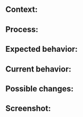 <!-- General observation: the nature of the issue should be informed by its label (enhancement, bug, help-wanted, etc.) -->

<!-- [provide a general introduction to the issue logging and why it is relevant to this repository] -->

## Context:

<!-- [provide a more detailed introduction to the issue itself and why it is relevant]-->

## Process: <!-- if appropriate -->

<!--
[ordered list the process to finding and recreating the issue, an example below]

1. User goes to delete a dataset (to save space or whatever)
2. User gets popup modal warning
3. User deletes and it's lost forever
-->

## Expected behavior: <!-- if appropriate -->

<!-- [describe what you would expect to have resulted from this process] -->

## Current behavior: <!-- if appropriate -->

<!-- [describe what you currently experience from this process, and thereby explain the bug] -->

## Possible changes: <!-- if appropriate -->

<!--
[not obligatory, but suggest fixes or reasons for the bug]

* Modal tells the user what dataset is being deleted, like “You are about to delete this dataset: car_crashes_2014.”
* A temporary "Trashcan" where you can recover a just deleted dataset if you mess up (maybe it's only good for a few hours, and then it cleans the cache assuming you made the right decision).
-->

## Screenshot: <!-- if appropriate -->

<!-- [if relevant, include a screenshot] -->
